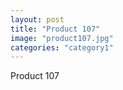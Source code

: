 ```yaml
---
layout: post
title: "Product 107"
image: "product107.jpg"
categories: "category1"
---
```

Product 107
